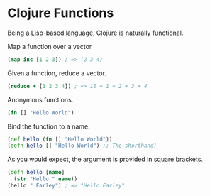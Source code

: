 # Clojure Functions

Being a Lisp-based language, Clojure is naturally functional.

Map a function over a vector
```clojure
(map inc [1 2 3]) ; => (2 3 4)
```

Given a function, reduce a vector.
```clojure
(reduce + [1 2 3 4]) ; => 10 = 1 + 2 + 3 + 4
```

Anonymous functions.
```clojure
(fn [] "Hello World")
```

Bind the function to a name.
```clojure
(def hello (fn [] "Hello World"))
(defn hello [] "Hello World") ;; The shorthand!
```

As you would expect, the argument is provided in square brackets.
```clojure
(defn hello [name]
  (str "Hello " name))
(hello " Farley") ; => "Hello Farley"
```

